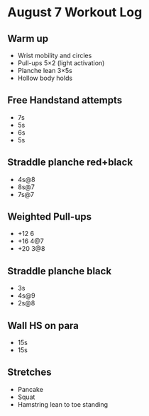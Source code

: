 # August 7 Workout Log

## Warm up
- Wrist mobility and circles
- Pull-ups 5×2 (light activation)
- Planche lean 3×5s
- Hollow body holds

## Free Handstand attempts
- 7s 
- 5s
- 6s
- 5s

## Straddle planche red+black
- 4s@8
- 8s@7
- 7s@7

## Weighted Pull-ups
- +12 6
- +16 4@7
- +20 3@8

## Straddle planche black
- 3s 
- 4s@9
- 2s@8

## Wall HS on para 
- 15s
- 15s

## Stretches
- Pancake 
- Squat
- Hamstring lean to toe standing